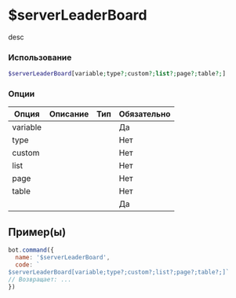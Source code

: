 # $serverLeaderBoard
desc
### Использование
```php
$serverLeaderBoard[variable;type?;custom?;list?;page?;table?;]
```

### Опции

| Опция | Описание | Тип | Обязательно |
|--------|-------------|------|----------|
| variable |  |  | Да | 
| type |  |  | Нет | 
| custom |  |  | Нет |
| list |  |  | Нет |
| page |  |  | Нет |
| table |  |  | Нет |
|  |  |  | Да |
## Пример(ы)

```javascript
bot.command({
  name: '$serverLeaderBoard',
  code: `
$serverLeaderBoard[variable;type?;custom?;list?;page?;table?;]`
// Возвращает: ...
})
```